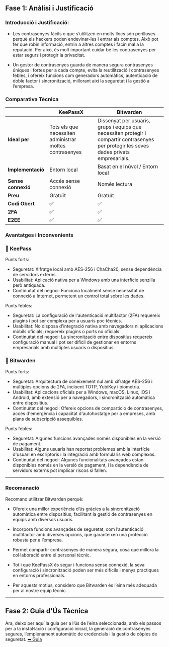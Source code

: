 ## Fase 1: Anàlisi i Justificació 

### Introducció i Justificació:
- Les contrasenyes fàcils o que s’utilitzen en molts llocs són perilloses perquè els hackers poden endevinar-les i entrar als comptes. Això pot fer que robin informació, entrin a altres comptes i facin mal a la reputació. Per això, és molt important cuidar bé les contrasenyes per estar segurs i protegir la privacitat.

  
- Un gestor de contrasenyes guarda de manera segura contrasenyes úniques i fortes per a cada compte, evita la reutilització i contrasenyes febles, i ofereix funcions com generadors automàtics, autenticació de doble factor i sincronització, millorant així la seguretat i la gestió a l’empresa.


### Comparativa Tècnica
|  | **KeePassX** | **Bitwarden** |
| :---- | ----- | ----- |
| **Ideal per** | Tots els que necessiten administrar moltes contrasenyes | Dissenyat per usuaris, grups i equips que necessiten protegir i compartir contrasenyes per protegir les seves dades privats empresarials. |
| **Implementació** | Entorn local | Basat en el núvol / Entorn local |
| **Sense connexió** | Accés sense connexió | Només lectura |
| **Preu** | Gratuït | Gratuït |
| **Codi Obert** |    ✅ |    ✅    |
| **2FA** |    ✅ |    ✅ |
| **E2EE** |    ✅ |    ✅ |


### Avantatges i Inconvenients
### 🔐 KeePass
Punts forts:
- Seguretat: Xifratge local amb AES-256 i ChaCha20, sense dependència de servidors externs.
- Usabilitat: Aplicació nativa per a Windows amb una interfície senzilla però antiquada.
- Continuïtat del negoci: Funciona localment sense necessitat de connexió a Internet, permetent un control total sobre les dades.
  
Punts febles:
- Seguretat: La configuració de l'autenticació multifactor (2FA) requereix plugins i pot ser complexa per a usuaris poc tècnics.
- Usabilitat: No disposa d'integració nativa amb navegadors ni aplicacions mòbils oficials; requereix plugins o ports no oficials.
- Continuïtat del negoci: La sincronització entre dispositius requereix configuració manual i pot ser difícil de gestionar en entorns empresarials amb múltiples usuaris o dispositius.
  
### 🔐 Bitwarden
Punts forts:
- Seguretat: Arquitectura de coneixement nul amb xifratge AES-256 i múltiples opcions de 2FA, incloent TOTP, YubiKey i biometria.
- Usabilitat: Aplicacions oficials per a Windows, macOS, Linux, iOS i Android, amb extensió per a navegadors, i sincronització automàtica entre dispositius.
- Continuïtat del negoci: Ofereix opcions de compartició de contrasenyes, accés d'emergència i capacitat d'autohostatge per a empreses, amb plans de subscripció assequibles.

Punts febles: 
- Seguretat: Algunes funcions avançades només disponibles en la versió de pagament.
- Usabilitat: Alguns usuaris han reportat problemes amb la interfície d'usuari en escriptoris i la integració amb formularis web complexos.
- Continuïtat del negoci: Algunes funcionalitats avançades estan disponibles només en la versió de pagament, i la dependència de servidors externs pot implicar riscos si fallen.

---

### Recomanació
Recomano utilitzar Bitwarden perquè:

- Ofereix una millor experiència d’ús gràcies a la sincronització automàtica entre dispositius, facilitant la gestió de contrasenyes en equips amb diversos usuaris.

- Incorpora funcions avançades de seguretat, com l’autenticació multifactor amb diverses opcions, que garanteixen una protecció robusta per a l’empresa.

- Permet compartir contrasenyes de manera segura, cosa que millora la col·laboració entre el personal tècnic.

- Tot i que KeePassX és segur i funciona sense connexió, la seva configuració i sincronització poden ser més difícils i menys pràctiques en entorns professionals.

- Per aquests motius, considero que Bitwarden és l’eina més adequada per al nostre equip tècnic.

---

## Fase 2: Guia d'Ús Tècnica  

Ara, deixo per aquí la guia per a l’ús de l’eina seleccionada, amb els passos per a la instal·lació i configuració inicial, la generació de contrasenyes segures, l’emplenament automàtic de credencials i la gestió de còpies de seguretat. 
[➡ Guia](guia.md)
